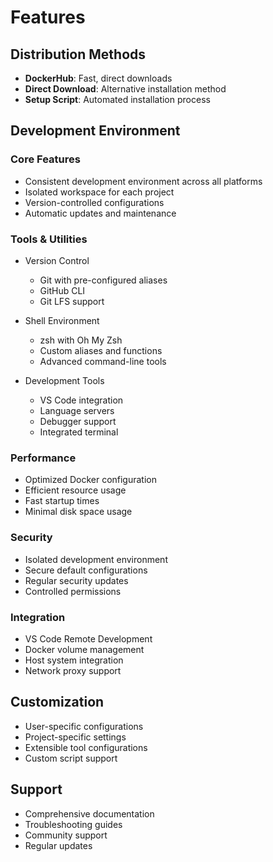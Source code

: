# Features

## Distribution Methods
- **DockerHub**: Fast, direct downloads
- **Direct Download**: Alternative installation method
- **Setup Script**: Automated installation process

## Development Environment

### Core Features
- Consistent development environment across all platforms
- Isolated workspace for each project
- Version-controlled configurations
- Automatic updates and maintenance

### Tools & Utilities
- Version Control
  - Git with pre-configured aliases
  - GitHub CLI
  - Git LFS support

- Shell Environment
  - zsh with Oh My Zsh
  - Custom aliases and functions
  - Advanced command-line tools

- Development Tools
  - VS Code integration
  - Language servers
  - Debugger support
  - Integrated terminal

### Performance
- Optimized Docker configuration
- Efficient resource usage
- Fast startup times
- Minimal disk space usage

### Security
- Isolated development environment
- Secure default configurations
- Regular security updates
- Controlled permissions

### Integration
- VS Code Remote Development
- Docker volume management
- Host system integration
- Network proxy support

## Customization
- User-specific configurations
- Project-specific settings
- Extensible tool configurations
- Custom script support

## Support
- Comprehensive documentation
- Troubleshooting guides
- Community support
- Regular updates